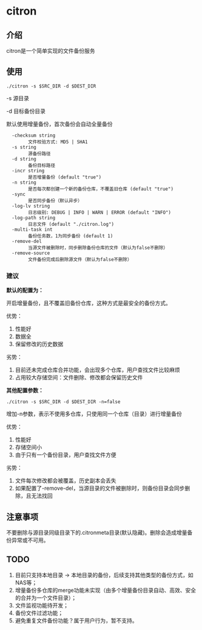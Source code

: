 # citron

## 介绍

citron是一个简单实现的文件备份服务

## 使用

```$xslt
./citron -s $SRC_DIR -d $DEST_DIR
```

-s 源目录

-d 目标备份目录

默认使用增量备份，首次备份会自动全量备份

```$xslt
  -checksum string
        文件校验方式: MD5 | SHA1
  -s string
        源备份路径
  -d string
        备份目标路径
  -incr string
        是否增量备份 (default "true")
  -n string
        是否每次都创建一个新的备份仓库，不覆盖旧仓库 (default "true")
  -sync
        是否同步备份（默认异步）
  -log-lv string
        日志级别: DEBUG | INFO | WARN | ERROR (default "INFO")
  -log-path string
        日志文件 (default "./citron.log")
  -multi-task int
        备份任务数，1为同步备份 (default 1)
  -remove-del
        当源文件被删除时，同步删除备份仓库的文件（默认为false不删除）
  -remove-source
        文件备份完成后删除源文件（默认为false不删除）

```

### 建议

**默认的配置为：**

开启增量备份，且不覆盖旧备份仓库，这种方式是最安全的备份方式。

优势：
1. 性能好
2. 数据全
3. 保留修改的历史数据

劣势：
1. 目前还未完成仓库合并功能，会出现多个仓库，用户查找文件比较麻烦
2. 占用较大存储空间：文件删除、修改都会保留历史文件

**其他配置参数：**

```$xslt
./citron -s $SRC_DIR -d $DEST_DIR -n=false
```

增加-n参数，表示不使用多仓库，只使用同一个仓库（目录）进行增量备份

优势：
1. 性能好
2. 存储空间小
3. 由于只有一个备份目录，用户查找文件方便

劣势：
1. 文件每次修改都会被覆盖，历史副本会丢失
2. 如果配置了-remove-del，当源目录的文件被删除时，则备份目录会同步删除，且无法找回

## 注意事项

不要删除与源目录同级目录下的.citronmeta目录(默认隐藏)。删除会造成增量备份异常或不可用。

## TODO

1. 目前只支持本地目录 -> 本地目录的备份，后续支持其他类型的备份方式，如NAS等；
2. 增量备份多仓库的merge功能未实现（由多个增量备份目录自动、高效、安全的合并为一个文件目录）；
3. 文件监视功能待开发；
4. 备份文件过滤功能；
5. 避免重复文件备份功能？属于用户行为，暂不支持。